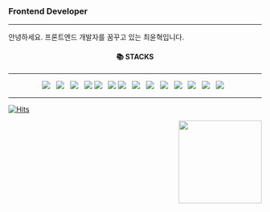 ### Frontend Developer

---

안녕하세요. 프론트엔드 개발자를 꿈꾸고 있는 최윤혁입니다.

<div align=center>
<h4>📚 STACKS</h4>

---

<p align="center">
<img src="https://img.shields.io/badge/HTML5-E34F26?style=flat-square&logo=HTML5&logoColor=white"/></a> &nbsp
<img src="https://img.shields.io/badge/CSS3-1572B6?style=flat-square&logo=CSS3&logoColor=white"/></a> &nbsp
<img src="https://img.shields.io/badge/SCSS-CC6699?style=flat-square&logo=Sass&logoColor=white"/></a>
 &nbsp
<img src="https://img.shields.io/badge/JavaScript-F7DF1E?style=flat-square&logo=JavaScript&logoColor=white"/></a>
<img src="https://img.shields.io/badge/Node.js-339933?style=flat-square&logo=Node.js&logoColor=white"/></a>
 &nbsp
<img src="https://img.shields.io/badge/TypeScript-3178C6?style=flat-square&logo=TypeScript&logoColor=white"/></a>
<img src="https://img.shields.io/badge/MongoDB-47A248?style=flat-square&logo=MongoDB&logoColor=white"/></a>
 &nbsp
 <img src="https://img.shields.io/badge/React-61DAFB?style=flat-square&logo=React&logoColor=white"/></a>
 &nbsp
 <img src="https://img.shields.io/badge/Redux-764ABC?style=flat-square&logo=Redux&logoColor=white"/></a>
 &nbsp
 <img src="https://img.shields.io/badge/Firebase-FFCA28?style=flat-square&logo=Firebase&logoColor=white"/></a>
 &nbsp
  <img src="https://img.shields.io/badge/Heroku-662D91?style=flat-square&logo=Heroku&logoColor=white"/></a>
 &nbsp
 <img src="https://img.shields.io/badge/Git-F05032?style=flat-square&logo=Git&logoColor=white"/></a>
 &nbsp
 <img src="https://img.shields.io/badge/Github-181717?style=flat-square&logo=Github&logoColor=white"/></a>
 &nbsp
 <img src="https://img.shields.io/badge/Notion-000000?style=flat-square&logo=Notion&logoColor=white"/></a>
 &nbsp
</p>
</div>

---

[![Hits](https://hits.seeyoufarm.com/api/count/incr/badge.svg?url=https%3A%2F%2Fgithub.com%2Fchoi-yoonhyuk&count_bg=%23CCD1C9&title_bg=%23555555&icon=&icon_color=%23E7E7E7&title=hits&edge_flat=false)](https://github.com/choi-yoonhyuk)

<img align='right' src="https://github-readme-stats.vercel.app/api?username=choi-yoonhyuk" height="165">
